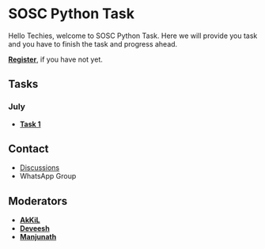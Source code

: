 # SOSC Python Task

Hello Techies, welcome to SOSC Python Task. Here we will provide you task and you have to finish the task and progress ahead.

**[Register](https://github.com/HeimanPictures/SOSC-Python/tree/main/registration)**, if you have not yet.

## Tasks

### July

- **[Task 1](https://github.com/HeimanPictures/SOSC-Python/blob/main/July/Task%201/README.md)**

## Contact

- [Discussions](https://github.com/HeimanPictures/SOSC-Python/discussions/)
- WhatsApp Group

## Moderators

- **[AkKiL](https://github.com/HeimanPictures/)**
- **[Deveesh](https://github.com/Deveesh-Shetty)**
- **[Manjunath](https://github.com/thatcodechap)**
